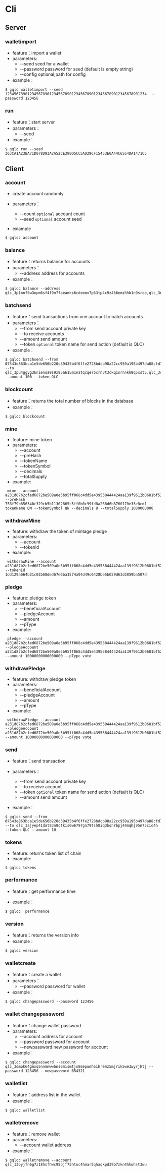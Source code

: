 # Cli

## Server

### walletimport

- feature：import a wallet
- parameters:
  - --seed     seed for a wallet
  - --password    password for seed (default is empty string)
  - --config   optional,path for config
- example：

```shell
$ gqlc walletimport --seed 1234567890123456789012345678901234567890123456789012345678901234  --password 123456
```

### run

- feature：start server
- parameters：
  - --seed    
- example：

```shell
$ gqlc run --seed 363CA1A23BA71D078D03A2A52CE390D5CC5AD29CF15453E0A44C6554DA1471C5 
```



## Client

### account

- create account randomly

- parameters：
  - --count     `optional`  account count
  - --seed    `optional`  account seed

- exiample

```shell
$ gqlcc account
```



### balance

- feature：returns balance for accounts
- parameters：
  - --address    address for accounts
- example：

```shell
$ gqlcc balance --address qlc_3p1mnf5w3opm6sf4f9m7faeamks6cdeemx7p63tp4c9z456emzhhb1n9srco,qlc_3nihnp4a5zf5iq9pz54twp1dmksxnouc4i5k4y6f8gbnkc41p1b5ewm3inpw
```



### batchsend

- feature：send transactions from one account to batch  accounts
- parameters：
  - --from     send account private key
  - --to      receive accounts
  - --amount   send amount
  - --token   `optional` token name for send action (default is  QLC)
- example：

```shell
$ gqlcc batchsend --from 07543e863bca1e5de656b220c39435b4f6ffe2728bdcb98a22cc959a195b497da88cfd7324c9c88dccd31e9a56ca36aecacd65953ac7b8d4b42e8b7023b30db0 --to qlc_3pu4ggyg36nienoa9s9x95a615m1natqcqe7bcrn3t3ckq1srnnkh8q5xst5,qlc_3c6ezoskbkgajq8f89ntcu75fdpcsokscgp9q5cdadndg1ju85fief7rrt11 --amount 100 --token QLC
```



### blockcount

- feature：returns the total number of blocks in the database
- example：

```shell
$ gqlcc blockcount
```



### mine

- feature: mine token
- parameters:
  - --account 
  - --preHash
  - --tokenName
  - --tokenSymbol
  - --decimals
  - --totalSupply
- example:

```shell
 mine --account a231d87b2cfed6872be509a0e5b95ff068c4dd5e439538444424aa139f9612b0681bf5253c64672fc54c93d3b5b9a20d28965cb8f80ba70460ed3f99cb547234 --preHash 758f79b656340c329cb5b11302865c5ff0b0c99fd8a268d6b8760170e33e8cd1 --tokenName QN --tokenSymbol QN --decimals 8 --totalSupply 1000000000
```

### withdrawMine

- feature: withdraw the token of mintage pledge
- parameters:
  - --account 
  - --tokenid
- example:

```shell
 withdrawMine --account a231d87b2cfed6872be509a0e5b95ff068c4dd5e439538444424aa139f9612b0681bf5253c64672fc54c93d3b5b9a20d28965cb8f80ba70460ed3f99cb547234 --tokenId 1dd129a664b31c02b68ded67e6ba1574a04d49c6428be5b659d63d3859ba507d
```

### pledge

- feature: pledge token
- parameters:
  - --beneficialAccount
  - --pledgeAccount
  - --amount
  - --pType
- example:

```shell
 pledge --account a231d87b2cfed6872be509a0e5b95ff068c4dd5e439538444424aa139f9612b0681bf5253c64672fc54c93d3b5b9a20d28965cb8f80ba70460ed3f99cb547234 --pledgeAccount a231d87b2cfed6872be509a0e5b95ff068c4dd5e439538444424aa139f9612b0681bf5253c64672fc54c93d3b5b9a20d28965cb8f80ba70460ed3f99cb547234 --amount 10000000000000000 --pType vote
```

### withdrawPledge

- feature: withdraw pledge token
- parameters:
  - --beneficialAccount
  - --pledgeAccount
  - --amount
  - --pType
- example:

```shell
 withdrawPledge --account a231d87b2cfed6872be509a0e5b95ff068c4dd5e439538444424aa139f9612b0681bf5253c64672fc54c93d3b5b9a20d28965cb8f80ba70460ed3f99cb547234 --pledgeAccount a231d87b2cfed6872be509a0e5b95ff068c4dd5e439538444424aa139f9612b0681bf5253c64672fc54c93d3b5b9a20d28965cb8f80ba70460ed3f99cb547234 --amount 10000000000000000 --pType vote
```

### send

- feature：send transaction

- parameters：

  - --from     send account private key
  - --to     receive account
  - --token      `optional` token name for send action (default is  QLC)
  - --amount     send amount 


- example：


```shell
$ gqlcc send --from 07543e863bca1e5de656b220c39435b4f6ffe2728bdcb98a22cc959a195b497da88cfd7324c9c88dccd31e9a56ca36aecacd65953ac7b8d4b42e8b7023b30db0 --to qlc_3ajyep41dot83n8ctkis6w6797gn79tsh8iq3bqnrbpj44mqhj95n75cio4h --token QLC --amount 10
```



### tokens

- feature: returns token list of chain
- example:

```shell
$ gqlcc tokens
```



### performance

- feature：get performance time

- example：

```shell
$ gqlcc  performance
```



### version

- feature：returns the version info
- example：


```shell
$ gqlcc version
```



### walletcreate

- feature：create a wallet 
- parameters：
  - --password   password for wallet
- example：


```shell
$ gqlcc changepassword --password 123456
```



### wallet changepassword

- feature：change wallet password
- parameters:
  - --account     address for account
  - --password      password for account
  - --newpassword  new password for account
- example：


```shell
$ gqlcc changepassword --account qlc_3dmpk64gnxq5nnmnwwbns6mismtjs86epunh6ihremz5mjrik5we3wyrjhtj --password 123456 --newpassword 654321 
```



### walletlist

- feature：address list in the wallet
- example：


```shell
$ gqlcc walletlist
```



### walletremove

- feature：remove wallet
- parameters:
  - --account  wallet address
- example：


```shell
$ gqlcc walletremove --account qlc_13oyjfn6g7z18hsfhwc95ojf75htuc4hmar5qhaqkpd39b7zkn4hkuhst3wu
```